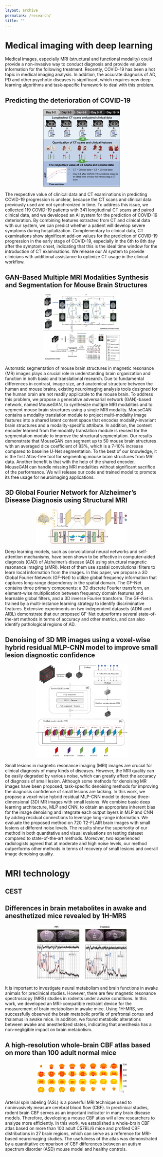 ```yaml
---
layout: archive
permalink: /research/
title: ""
---
```




# Medical imaging with deep learning

Medical images, especially MRI (structural and functional modality) could provide a non-invasive way to conduct diagnosis and provide valuable information for the following treatment. Recently, COVID-19 has been a hot topic in medical imaging analysis. In addition, the accurate diagnosis of AD, PD and other psychotic diseases is significant, which requires new deep learning algorithms and task-specific framework to deal with this problem.

## Predicting the deterioration of COVID-19

<p align="center">
  <img width="50%" src="/images/covid.png">
</p> 

The respective value of clinical data and CT examinations in predicting COVID-19 progression is unclear, because the CT scans and clinical data previously used are not synchronized in time. To address this issue, we collected 119 COVID-19 patients with 341 longitudinal CT scans and paired clinical data, and we developed an AI system for the prediction of COVID-19 deterioration. By combining features extracted from CT and clinical data with our system, we can predict whether a patient will develop severe symptoms during hospitalization. Complementary to clinical data, CT examinations show significant add-on values for the prediction of COVID-19 progression in the early stage of COVID-19, especially in the 6th to 8th day after the symptom onset, indicating that this is the ideal time window for the introduction of CT examinations. We release our AI system to provide clinicians with additional assistance to optimize CT usage in the clinical workflow.

## GAN-Based Multiple MRI Modalities Synthesis and Segmentation for Mouse Brain Structures
<p align="center">
  <img width="50%" src="/images/gan.png">
</p> 

Automatic segmentation of mouse brain structures in magnetic resonance (MR) images plays a crucial role in understanding brain organization and function in both basic and translational research. Due to fundamental differences in contrast, image size, and anatomical structure between the human and mouse brains, existing neuroimaging analysis tools designed for the human brain are not readily applicable to the mouse brain. To address this problem, we propose a generative adversarial network (GAN)-based network, named MouseGAN, to synthesize multiple MRI modalities and to segment mouse brain structures using a single MRI modality. MouseGAN contains a modality translation module to project multi-modality image features into a shared latent content space that encodes modality-invariant brain structures and a modality-specific attribute. In addition, the content encoder learned from the modality translation module is reused for the segmentation module to improve the structural segmentation. Our results demonstrate that MouseGAN can segment up to 50 mouse brain structures with an averaged dice coefficient of 83%, which is a 7–10% increase compared to baseline U-Net segmentation. To the best of our knowledge, it is the first Atlas-free tool for segmenting mouse brain structures from MRI data. Another benefit is that with the help of the shared encoder, MouseGAN can handle missing MRI modalities without significant sacrifice of the performance. We will release our code and trained model to promote its free usage for neuroimaging applications.


## 3D Global Fourier Network for Alzheimer’s Disease Diagnosis using Structural MRI

<p align="center">
  <img width="60%" src="/images/gfnet.png">
</p> 

Deep learning models, such as convolutional neural networks and self-attention mechanisms, have been shown to be effective in computer-aided diagnosis (CAD) of Alzheimer’s disease (AD) using structural magnetic resonance imaging (sMRI). Most of them use spatial convolutional filters to learn local information from the images. In this paper, we propose a 3D Global Fourier Network (GF-Net) to utilize global frequency information that captures long-range dependency in the spatial domain. The GF-Net contains three primary components: a 3D discrete Fourier transform, an element-wise multiplication between frequency domain features and learnable global filters, and a 3D inverse Fourier transform. The GF-Net is trained by a multi-instance learning strategy to identify discriminative features. Extensive experiments on two independent datasets (ADNI and AIBL) demonstrate that our proposed GF-Net outperforms several state-of-the-art methods in terms of accuracy and other metrics, and can also identify pathological regions of AD.

## Denoising of 3D MR images using a voxel-wise hybrid residual MLP-CNN model to improve small lesion diagnostic confidence
<p align="center">
  <img width="60%" src="/images/denoise.png">
</p> 

Small lesions in magnetic resonance imaging (MRI) images are crucial for clinical diagnosis of many kinds of diseases. However, the MRI quality can be easily degraded by various noise, which can greatly affect the accuracy of diagnosis of small lesion. Although some methods for denoising MR images have been proposed, task-specific denoising methods for improving the diagnosis confidence of small lesions are lacking. In this work, we propose a voxel-wise hybrid residual MLP-CNN model to denoise three-dimensional (3D) MR images with small lesions. We combine basic deep learning architecture, MLP and CNN, to obtain an appropriate inherent bias for the image denoising and integrate each output layers in MLP and CNN by adding residual connections to leverage long-range information. We evaluate the proposed method on 720 T2-FLAIR brain images with small lesions at different noise levels. The results show the superiority of our method in both quantitative and visual evaluations on testing dataset compared to state-of-the-art methods. Moreover, two experienced radiologists agreed that at moderate and high noise levels, our method outperforms other methods in terms of recovery of small lesions and overall image denoising quality. 

# MRI technology



## CEST



## Differences in brain metabolites in awake and anesthetized mice revealed by 1H-MRS
<p align="center">
  <img width="60%" src="/images/mrs.png">
</p> 

It is important to investigate neural metabolism and brain functions in awake animals for preclinical studies. However, there are few magnetic resonance spectroscopy (MRS) studies in rodents under awake conditions. In this work, we developed an MRI-compatible restraint device for the measurement of brain metabolism in awake mice. Using 1H-MRS, we successfully observed the brain metabolic profile of prefrontal cortex and thalamus in awake mice. In addition, we found metabolic alterations between awake and anesthetized states, indicating that anesthesia has a non-negligible impact on brain metabolism.


## A high-resolution whole-brain CBF atlas based on more than 100 adult normal mice 
<p align="center">
  <img width="60%" src="/images/asl.png">
</p> 

Arterial spin labeling (ASL) is a powerful MRI technique used to noninvasively measure cerebral blood flow (CBF). In preclinical studies, rodent brain CBF serves as an important indicator in many brain disease models. Therefore, developing a mouse CBF atlas will allow researchers to analyze more efficiently. In this work, we established a whole-brain CBF atlas based on more than 100 adult C57BL/6 mice and profiled CBF distributions in 27 brain regions, which can serve as a reference for MRI-based neuroimaging studies. The usefulness of the atlas was demonstrated by a quantitative comparison of CBF differences between an autism spectrum disorder (ASD) mouse model and healthy controls. 
